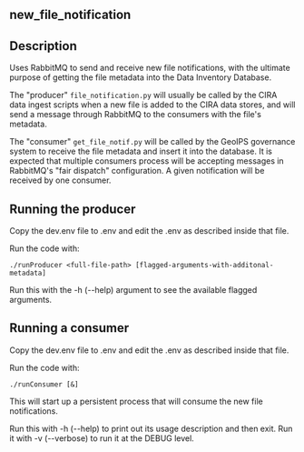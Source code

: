 ## new_file_notification

## Description
Uses RabbitMQ to send and receive new file notifications, with the ultimate
purpose of getting the file metadata into the Data Inventory Database.

The "producer" `file_notification.py` will usually be called by the CIRA data
ingest scripts when a new file is added to the CIRA data stores, and will send
a message through RabbitMQ to the consumers with the file's metadata.

The "consumer" `get_file_notif.py` will be called by the GeoIPS governance
system to receive the file metadata and insert it into the database. It is
expected that multiple consumers process will be accepting messages in
RabbitMQ's "fair dispatch" configuration. A given notification will be received
by one consumer.

## Running the producer
Copy the dev.env file to .env and edit the .env as described inside that file.

Run the code with:
```
./runProducer <full-file-path> [flagged-arguments-with-additonal-metadata]
```
Run this with the -h (--help) argument to see the available flagged arguments.

## Running a consumer
Copy the dev.env file to .env and edit the .env as described inside that file.

Run the code with:
```
./runConsumer [&]
```
This will start up a persistent process that will consume the new file
notifications.

Run this with -h (--help) to print out its usage description and then exit.
Run it with -v (--verbose) to run it at the DEBUG level.
